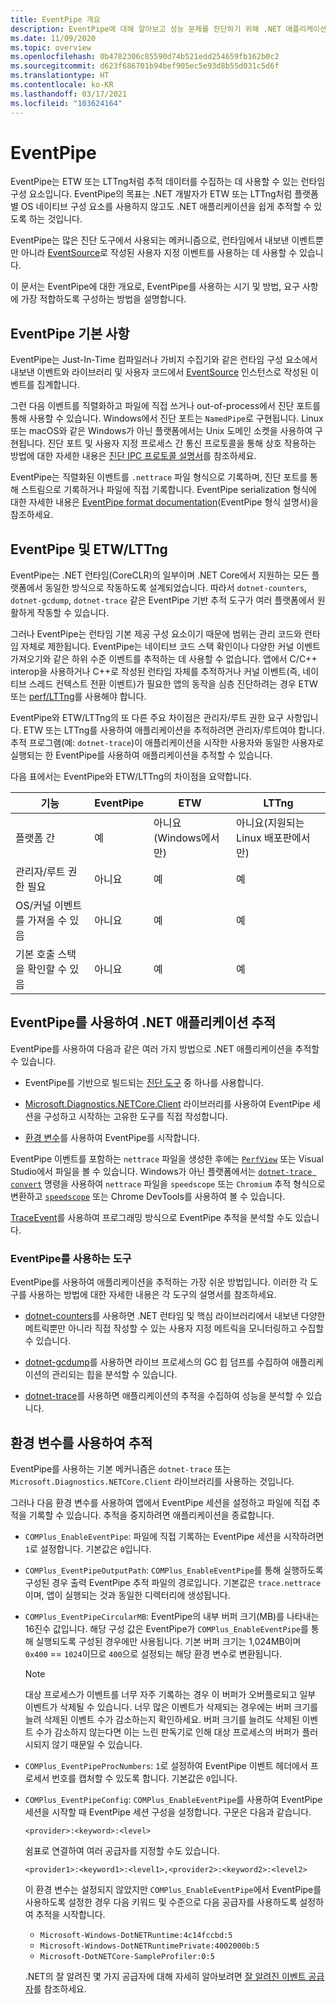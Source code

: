 ```yaml
---
title: EventPipe 개요
description: EventPipe에 대해 알아보고 성능 문제를 진단하기 위해 .NET 애플리케이션 추적에 이를 사용하는 방법을 알아봅니다.
ms.date: 11/09/2020
ms.topic: overview
ms.openlocfilehash: 0b4782306c85590d74b521edd254659fb162b0c2
ms.sourcegitcommit: d623f686701b94bef905ec5e93d8b55d031c5d6f
ms.translationtype: HT
ms.contentlocale: ko-KR
ms.lasthandoff: 03/17/2021
ms.locfileid: "103624164"
---
```

# <a name="eventpipe"></a>EventPipe

EventPipe는 ETW 또는 LTTng처럼 추적 데이터를 수집하는 데 사용할 수 있는 런타임 구성 요소입니다. EventPipe의 목표는 .NET 개발자가 ETW 또는 LTTng처럼 플랫폼별 OS 네이티브 구성 요소를 사용하지 않고도 .NET 애플리케이션을 쉽게 추적할 수 있도록 하는 것입니다.

EventPipe는 많은 진단 도구에서 사용되는 메커니즘으로, 런타임에서 내보낸 이벤트뿐만 아니라 [EventSource](xref:System.Diagnostics.Tracing.EventSource)로 작성된 사용자 지정 이벤트를 사용하는 데 사용할 수 있습니다.

이 문서는 EventPipe에 대한 개요로, EventPipe를 사용하는 시기 및 방법, 요구 사항에 가장 적합하도록 구성하는 방법을 설명합니다.

## <a name="eventpipe-basics"></a>EventPipe 기본 사항

EventPipe는 Just-In-Time 컴파일러나 가비지 수집기와 같은 런타임 구성 요소에서 내보낸 이벤트와 라이브러리 및 사용자 코드에서 [EventSource](xref:System.Diagnostics.Tracing.EventSource) 인스턴스로 작성된 이벤트를 집계합니다.

그런 다음 이벤트를 직렬화하고 파일에 직접 쓰거나 out-of-process에서 진단 포트를 통해 사용할 수 있습니다. Windows에서 진단 포트는 `NamedPipe`로 구현됩니다. Linux 또는 macOS와 같은 Windows가 아닌 플랫폼에서는 Unix 도메인 소켓을 사용하여 구현됩니다. 진단 포트 및 사용자 지정 프로세스 간 통신 프로토콜을 통해 상호 작용하는 방법에 대한 자세한 내용은 [진단 IPC 프로토콜 설명서](https://github.com/dotnet/diagnostics/blob/master/documentation/design-docs/ipc-protocol.md)를 참조하세요.

EventPipe는 직렬화된 이벤트를 `.nettrace` 파일 형식으로 기록하며, 진단 포트를 통해 스트림으로 기록하거나 파일에 직접 기록합니다. EventPipe serialization 형식에 대한 자세한 내용은 [EventPipe format documentation](https://github.com/microsoft/perfview/blob/master/src/TraceEvent/EventPipe/EventPipeFormat.md)(EventPipe 형식 설명서)을 참조하세요.

## <a name="eventpipe-vs-etwlttng"></a>EventPipe 및 ETW/LTTng

EventPipe는 .NET 런타임(CoreCLR)의 일부이며 .NET Core에서 지원하는 모든 플랫폼에서 동일한 방식으로 작동하도록 설계되었습니다. 따라서 `dotnet-counters`, `dotnet-gcdump`, `dotnet-trace` 같은 EventPipe 기반 추적 도구가 여러 플랫폼에서 원활하게 작동할 수 있습니다.

그러나 EventPipe는 런타임 기본 제공 구성 요소이기 때문에 범위는 관리 코드와 런타임 자체로 제한됩니다. EventPipe는 네이티브 코드 스택 확인이나 다양한 커널 이벤트 가져오기와 같은 하위 수준 이벤트를 추적하는 데 사용할 수 없습니다. 앱에서 C/C++ interop을 사용하거나 C++로 작성된 런타임 자체를 추적하거나 커널 이벤트(즉, 네이티브 스레드 컨텍스트 전환 이벤트)가 필요한 앱의 동작을 심층 진단하려는 경우 ETW 또는 [perf/LTTng](./trace-perfcollect-lttng.md)를 사용해야 합니다.

EventPipe와 ETW/LTTng의 또 다른 주요 차이점은 관리자/루트 권한 요구 사항입니다. ETW 또는 LTTng를 사용하여 애플리케이션을 추적하려면 관리자/루트여야 합니다. 추적 프로그램(예: `dotnet-trace`)이 애플리케이션을 시작한 사용자와 동일한 사용자로 실행되는 한 EventPipe를 사용하여 애플리케이션을 추적할 수 있습니다.

다음 표에서는 EventPipe와 ETW/LTTng의 차이점을 요약합니다.

|기능|EventPipe|ETW|LTTng|
|-------|---------|---|-----------|
|플랫폼 간|예|아니요(Windows에서만)|아니요(지원되는 Linux 배포판에서만)|
|관리자/루트 권한 필요|아니요|예|예|
|OS/커널 이벤트를 가져올 수 있음|아니요|예|예|
|기본 호출 스택을 확인할 수 있음|아니요|예|예|

## <a name="use-eventpipe-to-trace-your-net-application"></a>EventPipe를 사용하여 .NET 애플리케이션 추적

EventPipe를 사용하여 다음과 같은 여러 가지 방법으로 .NET 애플리케이션을 추적할 수 있습니다.

* EventPipe를 기반으로 빌드되는 [진단 도구](#tools-that-use-eventpipe) 중 하나를 사용합니다.

* [Microsoft.Diagnostics.NETCore.Client](https://github.com/dotnet/diagnostics/blob/master/documentation/diagnostics-client-library-instructions.md) 라이브러리를 사용하여 EventPipe 세션을 구성하고 시작하는 고유한 도구를 직접 작성합니다.

* [환경 변수](#trace-using-environment-variables)를 사용하여 EventPipe를 시작합니다.

EventPipe 이벤트를 포함하는 `nettrace` 파일을 생성한 후에는 [`PerfView`](https://github.com/Microsoft/perfview#perfview-overview) 또는 Visual Studio에서 파일을 볼 수 있습니다. Windows가 아닌 플랫폼에서는 [`dotnet-trace convert`](./dotnet-trace.md#dotnet-trace-convert) 명령을 사용하여 `nettrace` 파일을 `speedscope` 또는 `Chromium` 추적 형식으로 변환하고 [`speedscope`](https://www.speedscope.app/) 또는 Chrome DevTools를 사용하여 볼 수 있습니다.

[TraceEvent](https://github.com/Microsoft/perfview/blob/master/documentation/TraceEvent/TraceEventLibrary.md)를 사용하여 프로그래밍 방식으로 EventPipe 추적을 분석할 수도 있습니다.

### <a name="tools-that-use-eventpipe"></a>EventPipe를 사용하는 도구

EventPipe를 사용하여 애플리케이션을 추적하는 가장 쉬운 방법입니다. 이러한 각 도구를 사용하는 방법에 대한 자세한 내용은 각 도구의 설명서를 참조하세요.

* [dotnet-counters](./dotnet-counters.md)를 사용하면 .NET 런타임 및 핵심 라이브러리에서 내보낸 다양한 메트릭뿐만 아니라 직접 작성할 수 있는 사용자 지정 메트릭을 모니터링하고 수집할 수 있습니다.

* [dotnet-gcdump](./dotnet-gcdump.md)를 사용하면 라이브 프로세스의 GC 힙 덤프를 수집하여 애플리케이션의 관리되는 힙을 분석할 수 있습니다.

* [dotnet-trace](./dotnet-trace.md)를 사용하면 애플리케이션의 추적을 수집하여 성능을 분석할 수 있습니다.

## <a name="trace-using-environment-variables"></a>환경 변수를 사용하여 추적

EventPipe를 사용하는 기본 메커니즘은 `dotnet-trace` 또는 `Microsoft.Diagnostics.NETCore.Client` 라이브러리를 사용하는 것입니다.

그러나 다음 환경 변수를 사용하여 앱에서 EventPipe 세션을 설정하고 파일에 직접 추적을 기록할 수 있습니다. 추적을 중지하려면 애플리케이션을 종료합니다.

* `COMPlus_EnableEventPipe`: 파일에 직접 기록하는 EventPipe 세션을 시작하려면 `1`로 설정합니다. 기본값은 `0`입니다.

* `COMPlus_EventPipeOutputPath`: `COMPlus_EnableEventPipe`를 통해 실행하도록 구성된 경우 출력 EventPipe 추적 파일의 경로입니다. 기본값은 `trace.nettrace`이며, 앱이 실행되는 것과 동일한 디렉터리에 생성됩니다.

* `COMPlus_EventPipeCircularMB`: EventPipe의 내부 버퍼 크기(MB)를 나타내는 16진수 값입니다. 해당 구성 값은 EventPipe가 `COMPlus_EnableEventPipe`를 통해 실행되도록 구성된 경우에만 사용됩니다. 기본 버퍼 크기는 1,024MB이며 `0x400` == `1024`이므로 `400`으로 설정되는 해당 환경 변수로 변환됩니다.

  > [!NOTE]
  > 대상 프로세스가 이벤트를 너무 자주 기록하는 경우 이 버퍼가 오버플로되고 일부 이벤트가 삭제될 수 있습니다. 너무 많은 이벤트가 삭제되는 경우에는 버퍼 크기를 늘려 삭제된 이벤트 수가 감소하는지 확인하세요. 버퍼 크기를 늘려도 삭제된 이벤트 수가 감소하지 않는다면 이는 느린 판독기로 인해 대상 프로세스의 버퍼가 플러시되지 않기 때문일 수 있습니다.

* `COMPlus_EventPipeProcNumbers`: `1`로 설정하여 EventPipe 이벤트 헤더에서 프로세서 번호를 캡처할 수 있도록 합니다. 기본값은 `0`입니다.

* `COMPlus_EventPipeConfig`: `COMPlus_EnableEventPipe`를 사용하여 EventPipe 세션을 시작할 때 EventPipe 세션 구성을 설정합니다.
  구문은 다음과 같습니다.

  `<provider>:<keyword>:<level>`

  쉼표로 연결하여 여러 공급자를 지정할 수도 있습니다.

  `<provider1>:<keyword1>:<level1>,<provider2>:<keyword2>:<level2>`

  이 환경 변수는 설정되지 않았지만 `COMPlus_EnableEventPipe`에서 EventPipe를 사용하도록 설정한 경우 다음 키워드 및 수준으로 다음 공급자를 사용하도록 설정하여 추적을 시작합니다.

  - `Microsoft-Windows-DotNETRuntime:4c14fccbd:5`
  - `Microsoft-Windows-DotNETRuntimePrivate:4002000b:5`
  - `Microsoft-DotNETCore-SampleProfiler:0:5`

  .NET의 잘 알려진 몇 가지 공급자에 대해 자세히 알아보려면 [잘 알려진 이벤트 공급자](./well-known-event-providers.md)를 참조하세요.
